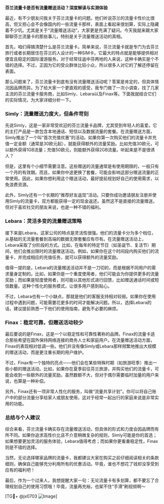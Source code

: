 **芬兰流量卡是否有流量赠送活动？深度解读与实测体验**

最近，有不少朋友问我关于芬兰流量卡的问题。他们听说芬兰的流量卡性价比很高，但又担心会不会像国内的一些流量卡那样，表面上看起来很划算，实际上隐藏着不少坑。尤其是关于“流量赠送活动”，大家更是充满了疑问。今天我就来跟大家聊聊芬兰流量卡的那些事儿，特别是关于流量赠送活动的真相。

首先，咱们得搞清楚什么是芬兰流量卡。简单来说，芬兰流量卡就是专门为去芬兰旅行或者长期居住在芬兰的人设计的一种SIM卡。它最大的特点就是能够提供相对便宜且稳定的国际漫游服务。对于经常往返中芬两地的人来说，这种卡确实是个不错的选择。不过，正因为它的受众群体比较小众，所以很多人对它的了解还停留在表面。

那么问题来了，芬兰流量卡到底有没有流量赠送活动呢？答案是肯定的，但具体情况因品牌而异。为了给大家一个更直观的感受，我专门做了一次小调查，找了几家主流的芬兰流量卡服务商，比如Simly、Lebara以及Finax等。下面我就结合它们的实际情况，为大家详细分析一下。

### Simly：流量赠送力度大，但条件苛刻

先说Simly，这是一家非常受欢迎的芬兰流量卡品牌，尤其受到年轻人的喜爱。它的主打产品是一款包含本地通话、短信以及数据流量的套餐。在流量赠送方面，Simly推出了一个叫“首次充值优惠”的活动。如果你第一次购买他们的流量卡并充值一定金额（通常是30欧元起），就能获得额外的流量奖励。比如充值30欧元，可以额外获得1GB流量；充值50欧元，则能额外获得2GB流量。听起来是不是很诱人？

但是，这里有个小细节需要注意。这些赠送的流量通常是有使用期限的，一般只有一个月的有效期。而且，如果你中途更换了套餐，可能会影响这部分赠送流量的正常使用。因此，如果你想利用这个赠送活动，最好提前规划好自己的使用需求，以免浪费资源。

此外，Simly还有一个长期的“推荐好友返现”活动。只要你成功邀请朋友注册并使用Simly的流量卡，双方都能获得一定的现金返还。虽然这不是直接的流量赠送，但对于喜欢社交的朋友来说，也是一种不错的福利。

### Lebara：灵活多变的流量赠送策略

接下来是Lebara，这家公司的特点是灵活性很强。他们的流量卡分为多个档位，从基础的无流量套餐到高端的数据无限套餐应有尽有。在流量赠送活动上，Lebara采取了分阶段的方式。比如，在每年的特定节日（如圣诞节、复活节）期间，他们会推出限时的流量赠送活动。例如，如果你在这个时间段内购买他们的流量卡，并完成相应的充值任务，就可以获得额外的流量奖励。

值得一提的是，Lebara的流量赠送活动并不是一刀切的，而是根据不同用户的需求量身定制的。比如，如果你是一个重度使用者，他们可能会为你提供更多的流量奖励；而如果是轻度使用者，则可能以其他形式进行回馈，比如赠送通话时间或短信数量。这种个性化的服务模式，让很多用户感到贴心。

不过，Lebara也有一个小缺点，那就是他们的客服支持相对较弱。如果你在使用过程中遇到问题，可能需要花更多的时间才能解决问题。所以，选择Lebara的话，建议提前熟悉一下他们的使用指南，避免不必要的麻烦。

### Finax：稳定可靠，但赠送活动较少

最后要说的是Finax，这是一个以稳定性和可靠性著称的品牌。Finax的流量卡适合那些希望在国外保持网络连接的商务人士和家庭用户。在流量赠送活动方面，Finax的表现相对低调一些。他们并没有像Simly或Lebara那样频繁地推出大规模的赠送活动，而是更注重长期的用户维护。

不过，Finax有一个独特的亮点——他们会在某些特殊时期（如旅游旺季）推出一些小额的赠送活动。比如，如果你在夏季前往芬兰旅游，并购买他们的流量卡，可能会收到一些额外的流量奖励。虽然数额不大，但对于偶尔需要临时加量的用户来说，也算是一种补偿。

另外，Finax还有一项非常人性化的服务，叫做“流量共享计划”。你可以将自己账户中的部分流量分享给家人或朋友使用，这对于经常一起出行的家庭来说是非常实用的功能。

### 总结与个人建议

综合来看，芬兰流量卡确实存在流量赠送活动，但具体的形式和力度会因品牌而有所不同。如果你追求高性价比且不介意稍微复杂的规则，Simly可能是你的首选；如果想要更加灵活的服务体验，Lebara值得考虑；而如果你更看重稳定性，Finax则是不错的选择。

当然，无论选择哪家品牌的流量卡，我都建议大家在购买之前仔细阅读相关的条款细则，确保自己能够充分利用所有的优惠活动。毕竟，谁也不想花了钱却没享受到应有的福利吧！

最后，作为一个过来人，我想提醒大家一句：无论流量卡有多划算，都不要忘了合理规划自己的使用习惯哦！毕竟，流量再充裕，也架不住“手滑”刷视频啊～

[TG💪+ @jx0703 ![Image](https://github.com/user-attachments/assets/dbca1d08-cadb-493c-b0ec-ad6f7a83f270)]